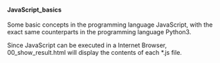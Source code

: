 <h4>JavaScript_basics</h4>
<p>Some basic concepts in the programming language JavaScript, with the exact same counterparts in the programming language Python3.</p>
<p>Since JavaScript can be executed in a Internet Browser, 00_show_result.html will display the contents of each *.js file.</p>
